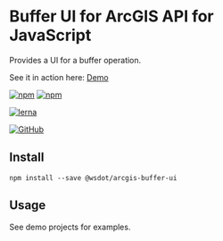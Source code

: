 Buffer UI for ArcGIS API for JavaScript
=======================================

Provides a UI for a buffer operation.

See it in action here: [Demo](http://wsdot-gis.github.io/arcgis-js-buffer/)

[![npm](https://img.shields.io/npm/v/@wsdot/arcgis-buffer-ui.svg?style=flat-square)](https://www.npmjs.org/package/@wsdot/arcgis-buffer-ui)
[![npm](https://img.shields.io/npm/dm/@wsdot/arcgis-buffer-ui.svg?style=flat-square)](https://www.npmjs.org/package/@wsdot/arcgis-buffer-ui)

[![lerna](https://img.shields.io/badge/maintained%20with-lerna-cc00ff.svg)](https://lernajs.io/)

[![GitHub](https://img.shields.io/github/issues/WSDOT-GIS/arcgis-js-buffer.svg?style=flat-square)](https://github.com/WSDOT-GIS/arcgis-js-buffer/issues)

Install
-------

```console
npm install --save @wsdot/arcgis-buffer-ui
```

Usage
-----

See demo projects for examples.